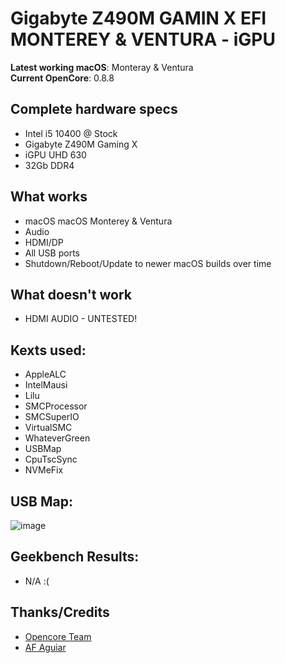 # Gigabyte Z490M GAMIN X EFI MONTEREY & VENTURA - iGPU
 
**Latest working macOS**: Monteray & Ventura
<br>
**Current OpenCore**: 0.8.8

## Complete hardware specs
- Intel i5 10400 @ Stock
- Gigabyte Z490M Gaming X
- iGPU UHD 630
- 32Gb DDR4

## What works
- macOS macOS Monterey & Ventura
- Audio
- HDMI/DP
- All USB ports
- Shutdown/Reboot/Update to newer macOS builds over time

## What doesn't work
- HDMI AUDIO - UNTESTED!

## Kexts used:
- AppleALC
- IntelMausi
- Lilu
- SMCProcessor
- SMCSuperIO
- VirtualSMC
- WhateverGreen
- USBMap
- CpuTscSync
- NVMeFix

## USB Map:
![image](https://user-images.githubusercontent.com/47448206/170695080-911bf811-abfc-4f1f-a15c-e2357e8270b5.png)

## Geekbench Results:
- N/A :(

## Thanks/Credits
- [Opencore Team](https://dortania.github.io/getting-started/)
- [AF Aguiar](https://www.facebook.com/A13F2/)
